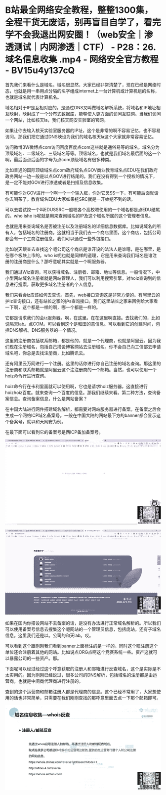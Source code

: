 # B站最全网络安全教程，整整1300集，全程干货无废话，别再盲目自学了，看完学不会我退出网安圈！（web安全｜渗透测试｜内网渗透｜CTF） - P28：26.域名信息收集 .mp4 - 网络安全官方教程 - BV15u4y137cQ

首先我们来看什么是域名。域名很显然，大家已经非常清楚了，现在已经是网络时态，也就是用一串用点分隔的名字组成internet上一台计算机或计算机组的名称，也就是域名就代表计算机名。

域名相对于IP是互相对应的，是通过DNS又叫做域名解析系统，将域名和IP地址相互映射，映射成了一个分布式数据库，能够使人更方面的访问互联网。当我们访问一个网站，比如核天la，我们核天网安实验室的官网。

如果让你去输入核天实验室服务器的IP址，这个是非常的啊不容易记忆，也不容易访问。那我们把它通过DNS映设为我们的域名核天la这个大家就非常容易记忆。

访问微博3W微博点com访问百度百度点com这些就是通俗易等的域名。域名分为顶级域名、二级域名、三级域名等等。顶级域名，也就是我们域名最后面的这一个啊，最后面点后面的字母为点com顶级域名有很多种类。

比如普通的国际顶级域名点com政府域名点GOV商业教育域名点EDU在我们政府政务网站一边一般是以点GOV进行结尾的。我们在没有得到一个授权的情况下，是一定不能对GOV进行渗透或者是扫描及信息收集。

有可能你对GOV进行一个啊一个一个输入框，你对它叉SS一下，有可能后面就请你去喝茶了。教育域名EDU大家如果挖SRC就是一开始挖不到的话。

可以去尝试挖一个叫EDUSSRC一般嗯各个高校嗯使用的一个域名都是点EDU结尾的。who isho is呢就是用来查询域名的IP及这个域名所属的这个管理者信息。

也就是用来查询域名是否被注册以及注册域名的详细信息数据库。比如说域名的所有人，包括域名的注册商，这就相当于我们去一个商店里面，这个商店，包括公司都会有一个工商注册信息，我们可以通过一些外包接口。

比如说天眼查去查找这个呃公司这个商店是谁开设的法法人是谁嗯，是在哪里，是在哪个板块上市的。who is呢也就是同样的道理，它是用来查询我们域名是谁注册的注册商是什么？那呼意呢其实就是一个啊服务器。

我们通过Wiz查询，可以获得域名、注册者、邮箱、地址等信息。一般情况下，中小型网站域名注册者就是网站管理人，我们可以利用搜索引擎，对hoiz查询到的信息进行搜索，获取更多域名注册者的个人信息。

我们来看会iz应该如何去查询。首先，web接口查询这是非常方便的。有阿里云的护iz查询接口，还有站长之家的护s查询接口。我们这里站长之家来回例给大家看一下啊，这个都是一样的啊，哪一个都是一样的。

它都是请求我们的会iz服务器。啊，在这里。在在这里啊直接。去找我们的，比如说隔天lab。点COM。可以看到这个是和田的意信息。可以看到它的创建时间，包括DNS解析。DNS服务器的一个情况。

这里的注册商包括联系邮箱，都是他的，就是一个代理商，也就是阿里云。因为我们现在注册域名，包括自己搭设博客网站去注册域名。你不会自己向工信部去申请域名吧，你总是去找注册商，比如腾讯云。

还有阿里云万网进行一个注册。这里的话你进行你自己注册的域名查询。那这里的注册商和联系邮箱就是阿里云这个注注册商的一个邮箱。当然，也可以使用一个hoiz命令行进行查询。

hoiz命令行在卡利里面就可以使用啊，它也是请求hoiz服务器，这直接进行hoizhoiz百度。就来查询一个百度的信息。那我们继续来看。第二种方法，查询备案信息。查询备案信息，什么是网站备案？

在中国大陆进行网件搭建域名解析，都需要对网站服务器进行备案。在备案之后会生成一个网络ICP域名备案号。一般在中国大陆的网站最下方的banner都会显示这个备案号，就以和天网安为例。

在最下面可以看到它的备案号是西ICP备加备案号。

![](img/32df2bdd575101ae1eee59c79eae129b_1.png)

![](img/32df2bdd575101ae1eee59c79eae129b_2.png)

如果在国内你搭设网站不去备案的话，是没有办法进行正常域名解析的。所以我们可以使用备案号信息去搜集这个呃网站的一个管理员信息，包括庞站。还有子域名信息。这里我们还是以。公司的和天lab。哎。

可以看到这个跟刚刚我们看到banner上面标注的是一样的。同时这个嗯注册这个单位还会注册着其他的网站。比如说点ORG点啊这个竞赛系统一些。资产这就可以暴露公司的一些资产。那。

下面呢可以经过经过这个呼意获取的注册人和邮箱进行反查域名，这个是实际是不太实用的。因为刚刚已经说过，很多公司的DNS解析，包括域名的注册都是由运营商，也就是中间商代理商进行注册的。

查到的这个运营商和邮箱注册人都是代理商的信息。这个已经不常用了，大家想使用的话也非常简单，只需要在我们刚刚查找的那呼意里面去点一下那个邮箱即可。



![](img/32df2bdd575101ae1eee59c79eae129b_4.png)